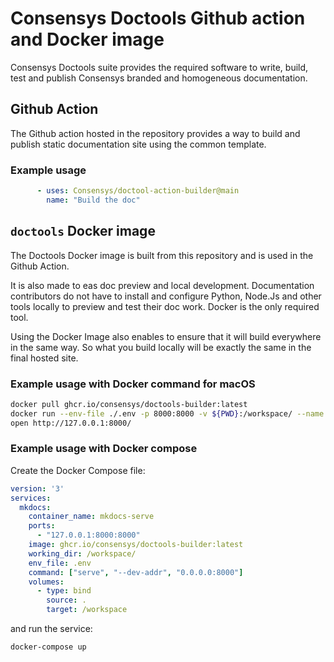 # Consensys Doctools Github action and Docker image

Consensys Doctools suite provides the required software to write, build, test and publish
Consensys branded and homogeneous documentation.

## Github Action

The Github action hosted in the repository provides a way to build and publish static documentation
site using the common template.

### Example usage

```yaml
      - uses: Consensys/doctool-action-builder@main
        name: "Build the doc"
```

## `doctools` Docker image

The Doctools Docker image is built from this repository and is used in the Github Action.

It is also made to eas doc preview and local development.
Documentation contributors do not have to install and configure Python, Node.Js and other tools locally
to preview and test their doc work. Docker is the only required tool.

Using the Docker Image also enables to ensure that it will build everywhere in the same way. So what you build locally will be exactly the same in the final hosted site.

### Example usage with Docker command for macOS

```bash
docker pull ghcr.io/consensys/doctools-builder:latest
docker run --env-file ./.env -p 8000:8000 -v ${PWD}:/workspace/ --name mkdocs-serve -w /workspace/ ghcr.io/consensys/doctools-builder:latest serve --dev-addr 0.0.0.0:8000
open http://127.0.0.1:8000/
```

### Example usage with Docker compose

Create the Docker Compose file:

```yml "docker-compose.uml"
version: '3'
services:
  mkdocs:
    container_name: mkdocs-serve
    ports:
      - "127.0.0.1:8000:8000"
    image: ghcr.io/consensys/doctools-builder:latest
    working_dir: /workspace/
    env_file: .env
    command: ["serve", "--dev-addr", "0.0.0.0:8000"]
    volumes:
      - type: bind
        source: .
        target: /workspace
```

and run the service:

```bash
docker-compose up
```
